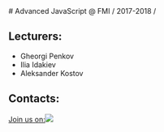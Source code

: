 <link rel="stylesheet" href="styles.css">
# Advanced JavaScript @ FMI / 2017-2018 /

## Lecturers: 
* Gheorgi Penkov
* Ilia Idakiev
* Aleksander Kostov

## Contacts:

<div><a id="slack-link" href="https://fmijs.slack.com"><span>Join us on:</span><img id="slack-img" src="https://hypes-images.s3.amazonaws.com/assets/misc/slack-horizontal.png">
</a></div>